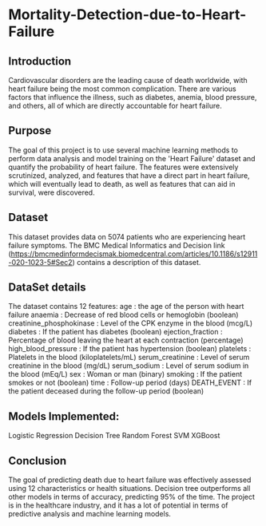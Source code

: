 # Mortality-Detection-due-to-Heart-Failure

## Introduction
Cardiovascular disorders are the leading cause of death worldwide, with heart failure being the most common complication. There are various factors that influence the illness, such as diabetes, anemia, blood pressure, and others, all of which are directly accountable for heart failure.

## Purpose
The goal of this project is to use several machine learning methods to perform data analysis and model training on the 'Heart Failure' dataset and quantify the probability of heart failure. The features were extensively scrutinized, analyzed, and features that have a direct part in heart failure, which will eventually lead to death, as well as features that can aid in survival, were discovered.

## Dataset
This dataset provides data on 5074 patients who are experiencing heart failure symptoms. The BMC Medical Informatics and Decision link (https://bmcmedinformdecismak.biomedcentral.com/articles/10.1186/s12911-020-1023-5#Sec2) contains a description of this dataset.

## DataSet details
The dataset contains 12 features: age : the age of the person with heart failure anaemia : Decrease of red blood cells or hemoglobin (boolean) creatinine_phosphokinase : Level of the CPK enzyme in the blood (mcg/L) diabetes : If the patient has diabetes (boolean) ejection_fraction : Percentage of blood leaving the heart at each contraction (percentage) high_blood_pressure : If the patient has hypertension (boolean) platelets : Platelets in the blood (kiloplatelets/mL) serum_creatinine : Level of serum creatinine in the blood (mg/dL) serum_sodium : Level of serum sodium in the blood (mEq/L) sex : Woman or man (binary) smoking : If the patient smokes or not (boolean) time : Follow-up period (days) DEATH_EVENT : If the patient deceased during the follow-up period (boolean)

## Models Implemented:
Logistic Regression
Decision Tree
Random Forest
SVM
XGBoost

## Conclusion
The goal of predicting death due to heart failure was effectively assessed using 12 characteristics or health situations. Decision tree outperforms all other models in terms of accuracy, predicting 95% of the time. The project is in the healthcare industry, and it has a lot of potential in terms of predictive analysis and machine learning models.
